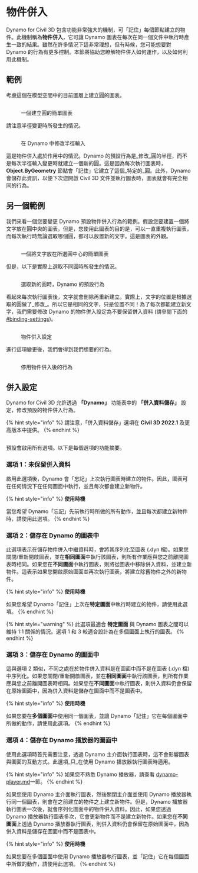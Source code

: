 # 物件併入

Dynamo for Civil 3D 包含功能非常強大的機制，可「記住」每個節點建立的物件。此機制稱為**物件併入**，它可讓 Dynamo 圖表在每次在同一個文件中執行時產生一致的結果。雖然在許多情況下這非常理想，但有時候，您可能想要對 Dynamo 的行為有更多控制。本節將協助您瞭解物件併入如何運作，以及如何利用此機制。

## 範例

考慮這個在模型空間中的目前圖層上建立圓的圖表。

<figure><img src="../../.gitbook/assets/c3d-binding-create-circle.png" alt=""><figcaption><p>一個建立圓的簡單圖表</p></figcaption></figure>

請注意半徑變更時所發生的情況。

<figure><img src="../../.gitbook/assets/c3d-binding-change-radius.gif" alt=""><figcaption><p>在 Dynamo 中修改半徑輸入</p></figcaption></figure>

這是物件併入處於作用中的情況。Dynamo 的預設行為是_修改_圓的半徑，而不是每次半徑輸入變更時就建立一個新的圓。這是因為每次執行圖表時，**Object.ByGeometry** 節點會「記住」它建立了這個_特定的_圓。此外，Dynamo 會儲存此資訊，以便下次您開啟 Civil 3D 文件並執行圖表時，圖表就會有完全相同的行為。

## 另一個範例

我們來看一個您要變更 Dynamo 預設物件併入行為的範例。假設您要建置一個將文字放在圓中央的圖表。但是，您使用此圖表的目的是，可以一直重複執行圖表，而每次執行時無論選取哪個圓，都可以放置新的文字。這是圖表的外觀。

<figure><img src="../../.gitbook/assets/c3d-binding-create-text.png" alt=""><figcaption><p>一個將文字放在所選圓中心的簡單圖表</p></figcaption></figure>

但是，以下是實際上選取不同圓時所發生的情況。

<figure><img src="../../.gitbook/assets/c3d-binding-select-circle.gif" alt=""><figcaption><p>選取新的圓時，Dynamo 的預設行為</p></figcaption></figure>

看起來每次執行圖表後，文字就會刪除再重新建立。實際上，文字的位置是根據選取的圓做了_修改_。所以它是相同的文字，只是位置不同！為了每次都能建立新文字，我們需要修改 Dynamo 的物件併入設定為不要保留併入資料 (請參閱下面的[\#binding-settings](object-binding.md#binding-settings "mention"))。

<figure><img src="../../.gitbook/assets/Land_ServicePlacement_BindingSettings.png" alt=""><figcaption><p>物件併入設定</p></figcaption></figure>

進行這項變更後，我們會得到我們想要的行為。

<figure><img src="../../.gitbook/assets/c3d-binding-repeat-placement.gif" alt=""><figcaption><p>停用物件併入後的行為</p></figcaption></figure>

## 併入設定

Dynamo for Civil 3D 允許透過 **「Dynamo」** 功能表中的 **「併入資料儲存」** 設定，修改預設的物件併入行為。


{% hint style="info" %} 請注意，「併入資料儲存」選項在 **Civil 3D 2022.1** 及更高版本中提供。
{% endhint %}

<figure><img src="../../.gitbook/assets/c3d-binding-settings (1).png" alt=""><figcaption></figcaption></figure>

預設會啟用所有選項。以下是每個選項的功能摘要。

### 選項 1：未保留併入資料

啟用此選項後，Dynamo 會「忘記」上次執行圖表時建立的物件。因此，圖表可在任何情況下在任何圖面中執行，並且每次都會建立新物件。


{% hint style="info" %} **使用時機**

當您希望 Dynamo「忘記」先前執行時所做的所有動作，並且每次都建立新物件時，請使用此選項。
{% endhint %}

### 選項 2：儲存在 Dynamo 的圖表中

此選項表示在儲存物件併入中繼資料時，會將其序列化至圖表 (.dyn 檔)。如果您關閉/重新開啟圖表，並在**相同圖面**中執行該圖表，則所有作業應與您之前離開圖表時相同。如果您在**不同圖面**中執行圖表，則將從圖表中移除併入資料，並建立新物件。這表示如果您開啟原始圖面並再次執行圖表，將建立除舊物件之外的新物件。


{% hint style="info" %} **使用時機**

如果您希望 Dynamo「記住」上次在**特定圖面**中執行時建立的物件，請使用此選項。
{% endhint %}


{% hint style="warning" %} 此選項最適合 **特定圖面** 與 Dynamo 圖表之間可以維持 1:1 關係的情況。選項 1 和 3 較適合設計為在多個圖面上執行的圖表。
{% endhint %}

### 選項 3：儲存在 Dynamo 的圖面中

這與選項 2 類似，不同之處在於物件併入資料是在圖面中而不是在圖表 (.dyn 檔) 中序列化。如果您關閉/重新開啟圖表，並在**相同圖面**中執行該圖表，則所有作業應與您之前離開圖表時相同。如果您在**不同圖面**中執行圖表，則併入資料仍會保留在原始圖面中，因為併入資料是儲存在圖面中而不是圖表中。


{% hint style="info" %} **使用時機**

如果您要在**多個圖面**中使用同一個圖表，並讓 Dynamo「記住」它在每個圖面中所做的動作，請使用此選項。
{% endhint %}

### 選項 4：儲存在 Dynamo 播放器的圖面中

使用此選項時首先需要注意，透過 Dynamo 主介面執行圖表時，這不會影響圖表與圖面的互動方式。此選項_只_在使用 Dynamo 播放器執行圖表時適用。


{% hint style="info" %} 如果您不熟悉 Dynamo 播放器，請查看 [dynamo-player.md](../dynamo-player.md "mention")一節。
{% endhint %}

如果您使用 Dynamo 主介面執行圖表，然後關閉主介面並使用 Dynamo 播放器執行同一個圖表，則會在之前建立的物件之上建立新物件。但是，Dynamo 播放器執行圖表一次後，就會序列化圖面中的物件併入資料。因此，如果您透過 Dynamo 播放器執行圖表多次，它會更新物件而不是建立新物件。如果您在**不同圖面**上透過 Dynamo 播放器執行圖表，則併入資料仍會保留在原始圖面中，因為併入資料是儲存在圖面中而不是圖表中。


{% hint style="info" %} **使用時機**

如果您要在多個圖面中使用 Dynamo 播放器執行圖表，並「記住」它在每個圖面中所做的動作，請使用此選項。
{% endhint %}
